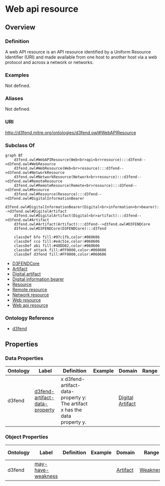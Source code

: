 # Web api resource

## Overview

### Definition
A web API resource is an API resource identified by a Uniform Resource Identifier (URI) and made available from one host to another host via a web protocol and across a network or networks.

### Examples
Not defined.

### Aliases
Not defined.

### URI
http://d3fend.mitre.org/ontologies/d3fend.owl#WebAPIResource

### Subclass Of
```mermaid
graph BT
    d3fend.owl#WebAPIResource(Web<br>api<br>resource):::d3fend-->d3fend.owl#WebResource
    d3fend.owl#WebResource(Web<br>resource):::d3fend-->d3fend.owl#NetworkResource
    d3fend.owl#NetworkResource(Network<br>resource):::d3fend-->d3fend.owl#RemoteResource
    d3fend.owl#RemoteResource(Remote<br>resource):::d3fend-->d3fend.owl#Resource
    d3fend.owl#Resource(Resource):::d3fend-->d3fend.owl#DigitalInformationBearer
    d3fend.owl#DigitalInformationBearer(Digital<br>information<br>bearer):::d3fend-->d3fend.owl#DigitalArtifact
    d3fend.owl#DigitalArtifact(Digital<br>artifact):::d3fend-->d3fend.owl#Artifact
    d3fend.owl#Artifact(Artifact):::d3fend-->d3fend.owl#D3FENDCore
    d3fend.owl#D3FENDCore(D3FENDCore):::d3fend
    
    classDef bfo fill:#97c1fb,color:#060606
    classDef cco fill:#e4c51e,color:#060606
    classDef abi fill:#48DD82,color:#060606
    classDef attack fill:#FF0000,color:#060606
    classDef d3fend fill:#FF0000,color:#060606
```

- [D3FENDCore](/docs/ontology/reference/model/D3FENDCore/D3FENDCore.md)
- [Artifact](/docs/ontology/reference/model/D3FENDCore/Artifact/Artifact.md)
- [Digital artifact](/docs/ontology/reference/model/D3FENDCore/Artifact/Digital%20artifact/Digital%20artifact.md)
- [Digital information bearer](/docs/ontology/reference/model/D3FENDCore/Artifact/Digital%20artifact/Digital%20information%20bearer/Digital%20information%20bearer.md)
- [Resource](/docs/ontology/reference/model/D3FENDCore/Artifact/Digital%20artifact/Digital%20information%20bearer/Resource/Resource.md)
- [Remote resource](/docs/ontology/reference/model/D3FENDCore/Artifact/Digital%20artifact/Digital%20information%20bearer/Resource/Remote%20resource/Remote%20resource.md)
- [Network resource](/docs/ontology/reference/model/D3FENDCore/Artifact/Digital%20artifact/Digital%20information%20bearer/Resource/Remote%20resource/Network%20resource/Network%20resource.md)
- [Web resource](/docs/ontology/reference/model/D3FENDCore/Artifact/Digital%20artifact/Digital%20information%20bearer/Resource/Remote%20resource/Network%20resource/Web%20resource/Web%20resource.md)
- [Web api resource](/docs/ontology/reference/model/D3FENDCore/Artifact/Digital%20artifact/Digital%20information%20bearer/Resource/Remote%20resource/Network%20resource/Web%20resource/Web%20api%20resource/Web%20api%20resource.md)


### Ontology Reference
- [d3fend](http://d3fend.mitre.org/ontologies/d3fend.owl#)

## Properties
### Data Properties
| Ontology | Label | Definition | Example | Domain | Range |
|----------|-------|------------|---------|--------|-------|
| d3fend | [d3fend-artifact-data-property](http://d3fend.mitre.org/ontologies/d3fend.owl#d3fend-artifact-data-property) | x d3fend-artifact-data-property y: The artifact x has the data property y. |  | [Digital Artifact](/docs/ontology/reference/model/D3FENDCore/Artifact/Digital%20artifact/Digital%20artifact.md) | []() |

### Object Properties
| Ontology | Label | Definition | Example | Domain | Range | Inverse Of |
|----------|-------|------------|---------|--------|-------|------------|
| d3fend | [may-have-weakness](http://d3fend.mitre.org/ontologies/d3fend.owl#may-have-weakness) |  |  | [Artifact](/docs/ontology/reference/model/D3FENDCore/Artifact/Artifact.md) | [Weakness](/docs/ontology/reference/model/D3FENDCore/Weakness/Weakness.md) | []() |

